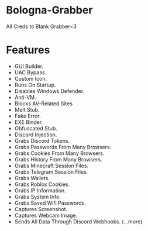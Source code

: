 # Bologna-Grabber
All Creds to Blank Grabber<3

# Features
- GUI Builder.
- UAC Bypass.
- Custom Icon.
- Runs On Startup.
- Disables Windows Defender.
- Anti-VM.
- Blocks AV-Related Sites
- Melt Stub.
- Fake Error.
- EXE Binder.
- Obfuscated Stub.
- Discord Injection.
- Grabs Discord Tokens.
- Grabs Passwords From Many Browsers.
- Grabs Cookies From Many Browsers.
- Grabs History From Many Browsers.
- Grabs Minecraft Session Files.
- Grabs Telegram Session Files.
- Grabs Wallets.
- Grabs Roblox Cookies.
- Grabs IP Information.
- Grabs System Info.
- Grabs Saved Wifi Passwords.
- Captures Screenshot.
- Captures Webcam Image.
- Sends All Data Through Discord Webhooks.
(...more)

